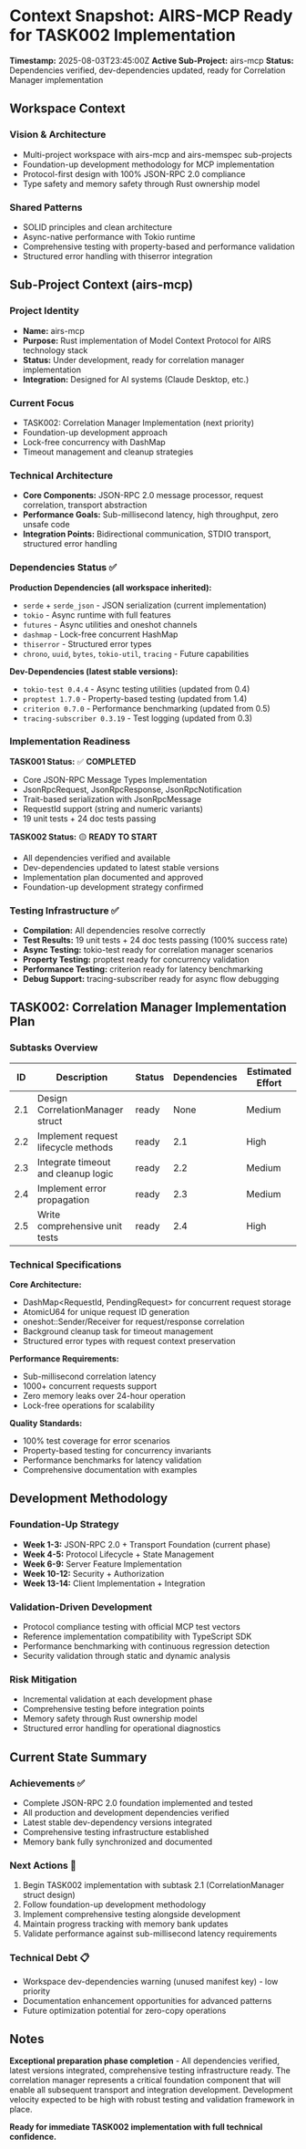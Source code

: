 # Context Snapshot: AIRS-MCP Ready for TASK002 Implementation
**Timestamp:** 2025-08-03T23:45:00Z
**Active Sub-Project:** airs-mcp
**Status:** Dependencies verified, dev-dependencies updated, ready for Correlation Manager implementation

## Workspace Context

### Vision & Architecture
- Multi-project workspace with airs-mcp and airs-memspec sub-projects
- Foundation-up development methodology for MCP implementation
- Protocol-first design with 100% JSON-RPC 2.0 compliance
- Type safety and memory safety through Rust ownership model

### Shared Patterns
- SOLID principles and clean architecture
- Async-native performance with Tokio runtime
- Comprehensive testing with property-based and performance validation
- Structured error handling with thiserror integration

## Sub-Project Context (airs-mcp)

### Project Identity
- **Name:** airs-mcp
- **Purpose:** Rust implementation of Model Context Protocol for AIRS technology stack
- **Status:** Under development, ready for correlation manager implementation
- **Integration:** Designed for AI systems (Claude Desktop, etc.)

### Current Focus
- TASK002: Correlation Manager Implementation (next priority)
- Foundation-up development approach
- Lock-free concurrency with DashMap
- Timeout management and cleanup strategies

### Technical Architecture
- **Core Components:** JSON-RPC 2.0 message processor, request correlation, transport abstraction
- **Performance Goals:** Sub-millisecond latency, high throughput, zero unsafe code
- **Integration Points:** Bidirectional communication, STDIO transport, structured error handling

### Dependencies Status ✅
**Production Dependencies (all workspace inherited):**
- `serde` + `serde_json` - JSON serialization (current implementation)
- `tokio` - Async runtime with full features
- `futures` - Async utilities and oneshot channels
- `dashmap` - Lock-free concurrent HashMap
- `thiserror` - Structured error types
- `chrono`, `uuid`, `bytes`, `tokio-util`, `tracing` - Future capabilities

**Dev-Dependencies (latest stable versions):**
- `tokio-test 0.4.4` - Async testing utilities (updated from 0.4)
- `proptest 1.7.0` - Property-based testing (updated from 1.4)
- `criterion 0.7.0` - Performance benchmarking (updated from 0.5)
- `tracing-subscriber 0.3.19` - Test logging (updated from 0.3)

### Implementation Readiness

**TASK001 Status:** ✅ **COMPLETED**
- Core JSON-RPC Message Types Implementation
- JsonRpcRequest, JsonRpcResponse, JsonRpcNotification
- Trait-based serialization with JsonRpcMessage
- RequestId support (string and numeric variants)
- 19 unit tests + 24 doc tests passing

**TASK002 Status:** 🟡 **READY TO START**
- All dependencies verified and available
- Dev-dependencies updated to latest stable versions
- Implementation plan documented and approved
- Foundation-up development strategy confirmed

### Testing Infrastructure ✅
- **Compilation:** All dependencies resolve correctly
- **Test Results:** 19 unit tests + 24 doc tests passing (100% success rate)
- **Async Testing:** tokio-test ready for correlation manager scenarios
- **Property Testing:** proptest ready for concurrency validation
- **Performance Testing:** criterion ready for latency benchmarking
- **Debug Support:** tracing-subscriber ready for async flow debugging

## TASK002: Correlation Manager Implementation Plan

### Subtasks Overview
| ID | Description | Status | Dependencies | Estimated Effort |
|----|-------------|--------|--------------|------------------|
| 2.1 | Design CorrelationManager struct | ready | None | Medium |
| 2.2 | Implement request lifecycle methods | ready | 2.1 | High |
| 2.3 | Integrate timeout and cleanup logic | ready | 2.2 | Medium |
| 2.4 | Implement error propagation | ready | 2.3 | Medium |
| 2.5 | Write comprehensive unit tests | ready | 2.4 | High |

### Technical Specifications
**Core Architecture:**
- DashMap<RequestId, PendingRequest> for concurrent request storage
- AtomicU64 for unique request ID generation
- oneshot::Sender/Receiver for request/response correlation
- Background cleanup task for timeout management
- Structured error types with request context preservation

**Performance Requirements:**
- Sub-millisecond correlation latency
- 1000+ concurrent requests support
- Zero memory leaks over 24-hour operation
- Lock-free operations for scalability

**Quality Standards:**
- 100% test coverage for error scenarios
- Property-based testing for concurrency invariants
- Performance benchmarks for latency validation
- Comprehensive documentation with examples

## Development Methodology

### Foundation-Up Strategy
- **Week 1-3:** JSON-RPC 2.0 + Transport Foundation (current phase)
- **Week 4-5:** Protocol Lifecycle + State Management
- **Week 6-9:** Server Feature Implementation
- **Week 10-12:** Security + Authorization
- **Week 13-14:** Client Implementation + Integration

### Validation-Driven Development
- Protocol compliance testing with official MCP test vectors
- Reference implementation compatibility with TypeScript SDK
- Performance benchmarking with continuous regression detection
- Security validation through static and dynamic analysis

### Risk Mitigation
- Incremental validation at each development phase
- Comprehensive testing before integration points
- Memory safety through Rust ownership model
- Structured error handling for operational diagnostics

## Current State Summary

### Achievements ✅
- Complete JSON-RPC 2.0 foundation implemented and tested
- All production and development dependencies verified
- Latest stable dev-dependency versions integrated
- Comprehensive testing infrastructure established
- Memory bank fully synchronized and documented

### Next Actions 🎯
1. Begin TASK002 implementation with subtask 2.1 (CorrelationManager struct design)
2. Follow foundation-up development methodology
3. Implement comprehensive testing alongside development
4. Maintain progress tracking with memory bank updates
5. Validate performance against sub-millisecond latency requirements

### Technical Debt 📋
- Workspace dev-dependencies warning (unused manifest key) - low priority
- Documentation enhancement opportunities for advanced patterns
- Future optimization potential for zero-copy operations

## Notes

**Exceptional preparation phase completion** - All dependencies verified, latest versions integrated, comprehensive testing infrastructure ready. The correlation manager represents a critical foundation component that will enable all subsequent transport and integration development. Development velocity expected to be high with robust testing and validation framework in place.

**Ready for immediate TASK002 implementation with full technical confidence.**
